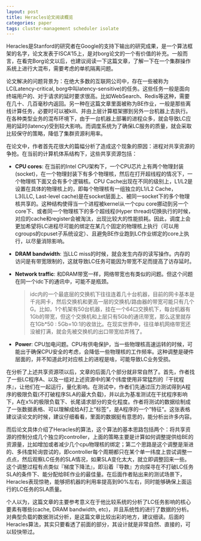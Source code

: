 ```yaml
---
layout: post
title: Heracles论文阅读概览
categories: paper
tags: cluster-management scheduler isolate
---
```


Heracles是Stanford的研究者在Google的支持下输出的研究成果，是一个算法框架的名字，论文发表于ISCA’15上，是对borg论文的一个有价值的补充。一般而言，在看完Borg论文以后，也建议阅读一下这篇文章，了解一下在一个集群操作系统上进行大混布，需要考虑的单机隔离问题。

论文解决的问题背景为：在绝大多数的互联网公司中，存在一些被称为LC(Latency-critical,
borg中叫latency-sensitive)的任务。这些任务一般是面向终端用户的、对于请求的延时要求很高。比如WebSearch、Redis等这种，需要在几十、几百毫秒内返回。另一种在这篇文章里面被称为BE作业，一般是那些离线计算任务，必要时可以被kill、并由上层计算框架挪到另外一台机器上去执行。在各种类型业务的混布环境下，由于一台机器上部署的进程众多，就会导致LC应用的延时(latency)受到较大影响。而调度系统为了确保LC服务的质量，就会采取比较保守的策略，降低了集群资源利用率。

在论文中，作者首先花很大的篇幅分析了造成这个现象的原因：进程对共享资源的争抢。在当前的计算机体系结构下，这些共享资源包括：

  - **CPU cores**: 在当前的Intel CPU架构下，一个CPU芯片上有两个物理封装(socket)，在一个物理封装下有多个物理核，然后在打开超线程的情况下，一个物理核下面又会有多个逻辑核。CPU Cache出现在不同的级别上，L1/L2是设置在具体的物理核上的，即每个物理核有一组独立的L1/L2 Cache，L3(LLC, Last-level cache)是在socket层面上、被同一socket下的多个物理核共享的。这种结构使得当一个进程被kernel从一个cpu core挪动到另一个core下、或者同一个物理核下的多个超线程(Hyper
  thread)切换执行的时候，对应的cache和register会被淘汰，出现比较大的性能损耗。因此，调度上会更加希望将LC进程尽可能的绑定在某几个固定的物理核上执行（可以用cgroups的cpuset子系统设定）、且避免BE作业跑到LC作业绑定的core上执行，以尽量消除影响。

  - **DRAM bandwidth**: 当LLC miss的时候，就会发生内存的读写操作。内存的访问是有带宽限制的，这就导致LC任务可能因为带宽不足而提高了访存延时。

  - **Network traffic**: 和DRAM带宽一样，网络带宽也有类似的问题。但这个问题在同一个idc下的通讯中，可能不是瓶颈。
    > idc内的一个最底层的交换机下往往连着几十台机器，目前的网卡基本是千兆网卡，然后交换机和更高一层的交换机/路由器的带宽可能只有几个G。比如，1个机架有50台机器，挂在一个64口交换机下，每台机器有1Gb的带宽，但这个交换机和上层只有5Gb的通讯带宽，那么这里就存在1Gb\*50 : 5Gb=10:1的收敛比。在现实世界中，往往单机网络带宽还没被打满，就会先被交换机的出口带宽给弄残了。

  - **Power**: CPU加电问题。CPU有供电保护，当一些物理核高速运转的时候，可能出于确保CPU安全的考虑，会降低一些物理核的工作频率。这种调整是硬件层面的，并不知道此时对应核上的进程是啥，可能导致LC业务受损。

在分析了上述共享资源项以后，文章的后面几个部分就非常自然了。首先，作者找了一些LC程序A、以及一组对上述资源中的某个纬度使用非常猛烈的『干扰程序』，让他们在一起运行，量化影响。在测试中，作者们先通过压力测试得到A程序的极限负载(不打破程序SLA的最大负载)，并以此为基准测试在干扰程序影响下，A在x%的极限负载下、长尾请求部分的变化程度。作者将测试的数据绘制成了一张数据表格、可以理解成给A打上”标签”，是A程序的一个”特征”。这张表格建议读论文的时候，建议仔细看看，里面的数据挺有意思的，能分析出许多内容。

而后论文具体介绍了Heracles的算法，这个算法的基本思路包括两个：将共享资源的控制分成几个独立的controller，上面的策略主要是计算如何调整提供给BE的资源量，比如增加或者减少几个cpu物理核的绑定；第二个思路是这个调整是渐进的、多纬度轮询尝试的，即controller每个周期都只在某个单一纬度上尝试调整一点点，然后观察LC任务的SLA情况，如果SLA变化太大，就立即调整回来一些。这个调整过程有点类似『梯度下降法』，即沿着『导数』方向探寻在不打破LC任务SLA的条件下、能分配给BE作业的最佳量。在后面作者贴出来的测试场景下，Heracles表现惊艳，能够把机器的利用率提高到90%左右，同时能够确保上面运行的LC任务的SLA质量。

个人以为，这篇文章的主要参考意义在于他比较系统的分析了LC任务影响的核心要素有哪些(cache, DRAM bandwidth, etc)，并且系统性的进行了数据的分析。对典型负载的数据测试分析，是这篇文章比较出彩的地方，建议细读。后面的Heracles算法，其实只要看透了前面的部分，其设计就是非常自然、直接的，可以较快带过。
